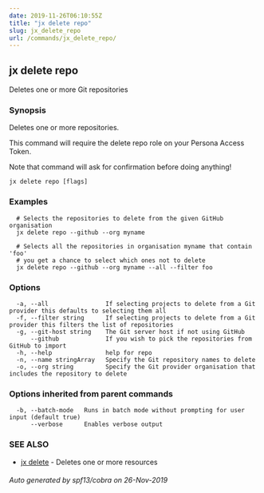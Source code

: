 ```yaml
---
date: 2019-11-26T06:10:55Z
title: "jx delete repo"
slug: jx_delete_repo
url: /commands/jx_delete_repo/
---
```

## jx delete repo

Deletes one or more Git repositories

### Synopsis

Deletes one or more repositories. 

This command will require the delete repo role on your Persona Access Token. 

Note that command will ask for confirmation before doing anything!

```
jx delete repo [flags]
```

### Examples

```
  # Selects the repositories to delete from the given GitHub organisation
  jx delete repo --github --org myname
  
  # Selects all the repositories in organisation myname that contain 'foo'
  # you get a chance to select which ones not to delete
  jx delete repo --github --org myname --all --filter foo
```

### Options

```
  -a, --all                If selecting projects to delete from a Git provider this defaults to selecting them all
  -f, --filter string      If selecting projects to delete from a Git provider this filters the list of repositories
  -g, --git-host string    The Git server host if not using GitHub
      --github             If you wish to pick the repositories from GitHub to import
  -h, --help               help for repo
  -n, --name stringArray   Specify the Git repository names to delete
  -o, --org string         Specify the Git provider organisation that includes the repository to delete
```

### Options inherited from parent commands

```
  -b, --batch-mode   Runs in batch mode without prompting for user input (default true)
      --verbose      Enables verbose output
```

### SEE ALSO

* [jx delete](/commands/jx_delete/)	 - Deletes one or more resources

###### Auto generated by spf13/cobra on 26-Nov-2019
